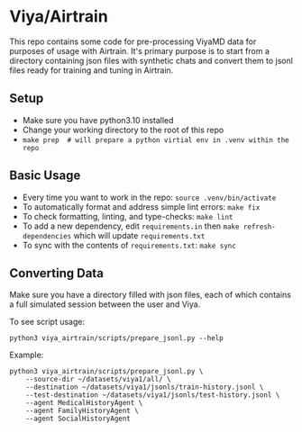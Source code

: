 # Viya/Airtrain

This repo contains some code for pre-processing ViyaMD data for purposes
of usage with Airtrain. It's primary purpose is to start from a directory
containing json files with synthetic chats and convert them to jsonl
files ready for training and tuning in Airtrain.

## Setup

- Make sure you have python3.10 installed
- Change your working directory to the root of this repo
- `make prep  # will prepare a python virtial env in .venv within the repo`

## Basic Usage

- Every time you want to work in the repo: `source .venv/bin/activate`
- To automatically format and address simple lint errors: `make fix`
- To check formatting, linting, and type-checks: `make lint`
- To add a new dependency, edit `requirements.in` then `make refresh-dependencies`
which will update `requirements.txt`
- To sync with the contents of `requirements.txt`: `make sync`

## Converting Data

Make sure you have a directory filled with json files, each of which
contains a full simulated session between the user and Viya.

To see script usage:
```
python3 viya_airtrain/scripts/prepare_jsonl.py --help
```

Example:

```
python3 viya_airtrain/scripts/prepare_jsonl.py \
    --source-dir ~/datasets/viya1/all/ \
    --destination ~/datasets/viya1/jsonls/train-history.jsonl \
    --test-destination ~/datasets/viya1/jsonls/test-history.jsonl \
    --agent MedicalHistoryAgent \
    --agent FamilyHistoryAgent \
    --agent SocialHistoryAgent
```
